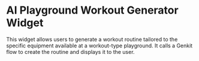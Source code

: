 # AI Playground Workout Generator Widget

This widget allows users to generate a workout routine tailored to the specific equipment available at a workout-type playground. It calls a Genkit flow to create the routine and displays it to the user.
